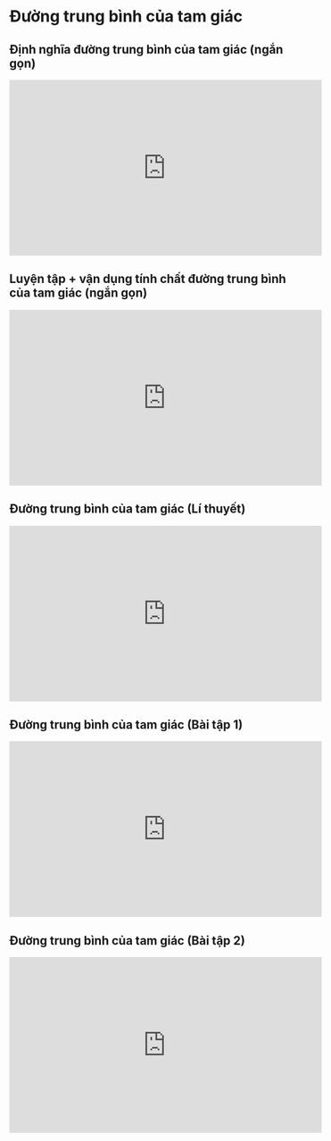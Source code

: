 # Đường trung bình của tam giác
## Định nghĩa đường trung bình của tam giác (ngắn gọn)
<iframe width="560" height="315" src="https://www.youtube.com/embed/z-SL3A9yKP4?si=XAEAfr0xKdRf2xn0" title="YouTube video player" frameborder="0" allow="accelerometer; autoplay; clipboard-write; encrypted-media; gyroscope; picture-in-picture; web-share" referrerpolicy="strict-origin-when-cross-origin" allowfullscreen></iframe>

## Luyện tập + vận dụng tính chất đường trung bình của tam giác (ngắn gọn)
<iframe width="560" height="315" src="https://www.youtube.com/embed/CFTwL05HBHA?si=Yeq75yxpDpG0B60Y" title="YouTube video player" frameborder="0" allow="accelerometer; autoplay; clipboard-write; encrypted-media; gyroscope; picture-in-picture; web-share" referrerpolicy="strict-origin-when-cross-origin" allowfullscreen></iframe>

## Đường trung bình của tam giác (Lí thuyết)
<iframe width="560" height="315" src="https://www.youtube.com/embed/5Zkt_IvFEWM?si=DqevM-0VpJ3ulXh1" title="YouTube video player" frameborder="0" allow="accelerometer; autoplay; clipboard-write; encrypted-media; gyroscope; picture-in-picture; web-share" referrerpolicy="strict-origin-when-cross-origin" allowfullscreen></iframe>

## Đường trung bình của tam giác (Bài tập 1)
<iframe width="560" height="315" src="https://www.youtube.com/embed/sNpce6Yyki0?si=LAZT9Mkee891Gm47" title="YouTube video player" frameborder="0" allow="accelerometer; autoplay; clipboard-write; encrypted-media; gyroscope; picture-in-picture; web-share" referrerpolicy="strict-origin-when-cross-origin" allowfullscreen></iframe>

## Đường trung bình của tam giác (Bài tập 2)
<iframe width="560" height="315" src="https://www.youtube.com/embed/6dXelXQce7s?si=1NUbaC6FnQaaE4QK" title="YouTube video player" frameborder="0" allow="accelerometer; autoplay; clipboard-write; encrypted-media; gyroscope; picture-in-picture; web-share" referrerpolicy="strict-origin-when-cross-origin" allowfullscreen></iframe>